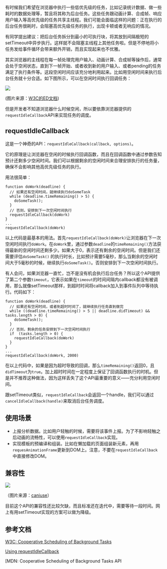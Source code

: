 有时候我们希望在浏览器中执行一些低优先级的任务，比如记录统计数据、做一些耗时的数据处理等，暂且将其称为后台任务。这些任务跟动画计算、合成帧、响应用户输入等高优先级的任务共享主线程。我们可能会面临这样的问题：正在执行的后台任务很耗时，会阻塞高优先级任务的执行，出现卡顿或者无响应的情况。

有同学提出建议：把后台任务拆分到最小的可执行块，将其放到间隔极短的setTimeout中异步执行。这样就不会阻塞主线程上其他任务啦。但是不停地将小任务发给事件循环会带来额外开销，而且实现起来也不优雅。

其实浏览器的主线程在每一帧处理完用户输入、动画计算、合成帧等操作后，通常会处于空闲状态，直到下一帧开始、或者收到新的用户输入、或者pending的任务满足了执行条件等。这段空闲时间应该充分地利用起来。比如用空闲时间来执行后台任务就十分合适。如下图所示，可以在空闲时间执行回调任务：

![](https://p2.ssl.qhimg.com/t018ffd321375926d61.png)

(图片来源：[W3C的ED文档](https://w3c.github.io/requestidlecallback/))

但是开发者不知道浏览器什么时候空闲，所以要依靠浏览器提供的`requestIdleCallback`API来实现任务的调度。

## requestIdleCallback

这是一个神奇的API：`requestIdleCallback(callback, options)`。

它的原理是让浏览器在空闲的时候执行回调函数，而且在回调函数中通过参数告知预计还剩多少空闲时间。我们可以根据剩余的空闲时间来合理安排执行的任务量，确保不会影响其他高优先级任务的执行。

用法很简单：

```
function doWork(deadline) {
  // 如果还有空闲时间，就继续执行doSomeTask
  while (deadline.timeRemaining() > 5) {
    doSomeTask();
  }
  // 否则，安排到下一次空闲时间执行
  requestIdleCallback(doWork)
}
...
requestIdleCallback(doWork)
```

以上代码是最基本的用法。首先`requestIdleCallback(doWork)`让浏览器在下一次空闲时间执行`doWork`。在`doWork`里，通过参数`deadline`的`timeRemaining()`方法获得最新的空闲时间还剩多少。如果大于0，表示还有剩余的空闲时间。但是我们还需要评估`doSomeTask()` 的执行时长，比如预计需要5毫秒，那么当剩余的空闲时间大于5毫秒的时候，继续执行`doSomeTask()`。否则安排到下一次空闲时间执行。

有人会问，如果浏览器一直忙，岂不是没有机会执行后台任务？所以这个API提供了第二个参数`timeout`，它表示如果在`timeout`的时间间隔内callback都没有被调用，那么就像setTimeout那样，到超时时间将callback加入到事件队列中等待执行。代码如下：

```
function doWork(deadline) {
  // 如果还有空闲时间，或者到超时时间了，就继续执行任务直到做完
  while ((deadline.timeRemaining() > 5 || deadline.didTimeout) && tasks.length > 0) {
    doSomeTask();
  }
  // 否则，剩余的任务安排到下一次空闲时间执行
  if  (tasks.length > 0) {
    requestIdleCallback(doWork)
  }
}
...
requestIdleCallback(doWork, 2000)
```

在以上代码中，如果是因为超时导致的回调，那么`timeRemaining()`返回0，且`didTimeout`为`true`。加上超时时间在一定程度上保证了回调函数执行的时机。但是并不推荐这种做法，因为这样丢失了这个API最重要的意义——充分利用空闲时间。

跟setTimeout类似，`requestIdleCallback`会返回一个handle，我们可以通过`cancelIdleCallback(handle)`来取消后台任务调度。

## 使用场景

- 上报分析数据。比如用户轻触的时候，需要将该事件上报。为了不影响轻触之后动画的流畅性，可以使用`requestIdleCallback`实现。
- 实现模板的预编译和组装。比如在懒加载的页面组装新元素，再用`requesAnimationFrame`更新到DOM上。注意，不要在`requestIdleCallback` 中直接修改DOM。

## 兼容性

![](https://p1.ssl.qhimg.com/t015a2660e09754fd8e.png)

（图片来源：[caniuse](https://caniuse.com/#search=requestIdlecallback)）

目前这个API的兼容性还比较欠缺，而且标准还在迭代中，需要等待一段时间。网上有用setTimeout实现的方案可以做为降级。

## 参考文档

[W3C: Cooperative Scheduling of Background Tasks](https://www.w3.org/TR/requestidlecallback/)

[Using requestIdleCallback](https://developers.google.com/web/updates/2015/08/using-requestidlecallback)

[MDN: Cooperative Scheduling of Background Tasks API

